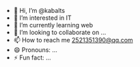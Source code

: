 - 👋 Hi, I’m @kabalts
- 👀 I’m interested in IT
- 🌱 I’m currently learning web
- 💞️ I’m looking to collaborate on ...
- 📫 How to reach me 2521351390@qq.com
- 😄 Pronouns: ...
- ⚡ Fun fact: ...

<!---
kabalts/kabalts is a ✨ special ✨ repository because its `README.md` (this file) appears on your GitHub profile.
You can click the Preview link to take a look at your changes.
--->
